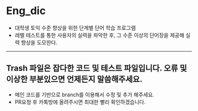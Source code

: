 # Eng_dic
- 대학생 토익 수준 향상을 위한 단계별 단어 학습 프로그램
- 레벨 테스트를 통한 사용자의 실력을 파악한 후, 그 수준 이상의 단어장을 제공해 실력 향상을 도모한다.

-----
**Trash 파일은 잡다한 코드 및 테스트 파일입니다.**
**오류 및 이상한 부분있으면 언제든지 말씀해주세요.**
-----

- 메인 코드를 기반으로 branch를 이용해서 수정 및 추가 해주세요.
- PR요청 후 카톡방에 올려주시면 최대한 빨리 확인하겠습니다.